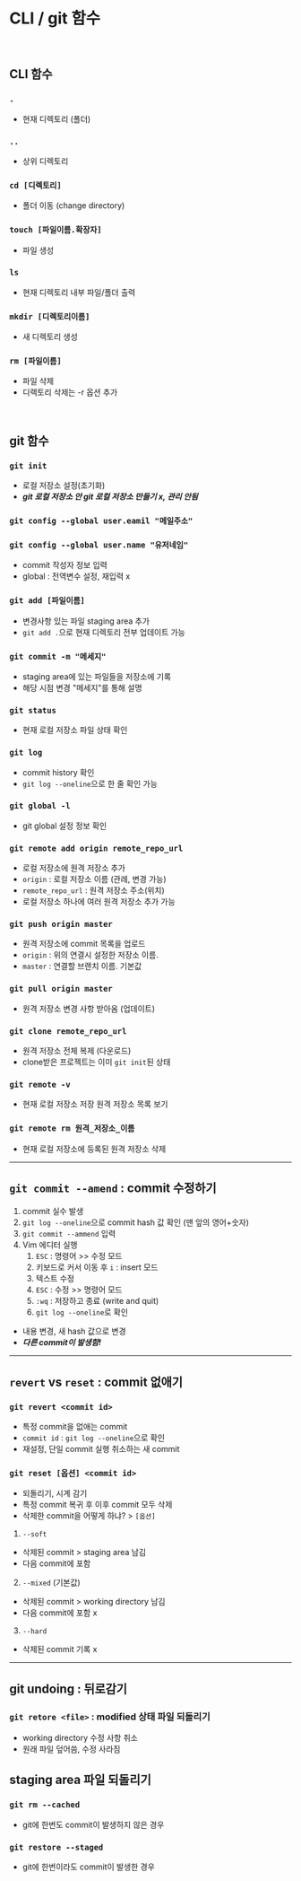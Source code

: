 # CLI / git 함수

<br/>

## CLI 함수
### `.`
- 현재 디렉토리 (폴더)
### `..`
- 상위 디렉토리
### `cd [디렉토리]`
- 폴더 이동 (change directory)
### `touch [파일이름.확장자]`
- 파일 생성
### `ls`
- 현재 디렉토리 내부 파일/폴더 출력
### `mkdir [디렉토리이름]`
- 새 디렉토리 생성
### `rm [파일이름]`
- 파일 삭제
- 디렉토리 삭제는 -r 옵션 추가

<br/>

## git 함수
### `git init`
- 로컬 저장소 설정(초기화)
- ***git 로컬 저장소 안 git 로컬 저장소 만들기 x, 관리 안됨***
### `git config --global user.eamil "메일주소"`
### `git config --global user.name "유저네임"`
- commit 작성자 정보 입력
- global : 전역변수 설정, 재입력 x
### `git add [파일이름]`
- 변경사항 있는 파일 staging area 추가
- `git add .`으로 현재 디렉토리 전부 업데이트 가능
### `git commit -m "메세지"`
- staging area에 있는 파일들을 저장소에 기록
- 해당 시점 변경 "메세지"를 통해 설명
### `git status`
- 현재 로컬 저장소 파일 상태 확인
### `git log`
- commit history 확인
- `git log --oneline`으로 한 줄 확인 가능
### `git global -l`
- git global 설정 정보 확인
### `git remote add origin remote_repo_url`
- 로컬 저장소에 원격 저장소 추가
- `origin` : 로컬 저장소 이름 (관례, 변경 가능)
- `remote_repo_url` : 원격 저장소 주소(위치)
- 로컬 저장소 하나에 여러 원격 저장소 추가 가능
### `git push origin master`
- 원격 저장소에 commit 목록을 업로드
- `origin` : 위의 연결시 설정한 저장소 이름.
- `master` : 연결할 브랜치 이름. 기본값
### `git pull origin master`
- 원격 저장소 변경 사항 받아옴 (업데이트)
### `git clone remote_repo_url`
- 원격 저장소 전체 복제 (다운로드)
- clone받은 프로젝트는 이미 `git init`된 상태
### `git remote -v`
- 현재 로컬 저장소 저장 원격 저장소 목록 보기
### `git remote rm 원격_저장소_이름`
- 현재 로컬 저장소에 등록된 원격 저장소 삭제
---
## `git commit --amend` : commit 수정하기
1. commit 실수 발생
2. `git log --oneline`으로 commit hash 값 확인 (맨 앞의 영어+숫자)
3. `git commit --ammend` 입력
4. Vim 에디터 실행
   1. `ESC` : 명령어 >> 수정 모드
   2. 키보드로 커서 이동 후 `i` : insert 모드
   3. 텍스트 수정
   4. `ESC` : 수정 >> 명령어 모드
   5. `:wq` : 저장하고 종료 (write and quit)
   6. `git log --oneline`로 확인
- 내용 변경, 새 hash 값으로 변경
- ***다른 commit이 발생함!***
---
## `revert` vs `reset` : commit 없애기
### `git revert <commit id>`
- 특정 commit을 없애는 commit
- `commit id` : `git log --oneline`으로 확인
- 재설정, 단일 commit 실행 취소하는 새 commit
### `git reset [옵션] <commit id>`
- 되돌리기, 시계 감기
- 특정 commit 복귀 후 이후 commit 모두 삭제
- 삭제한 commit을 어떻게 하냐? > `[옵션]`
1. `--soft`
- 삭제된 commit > staging area 남김
- 다음 commit에 포함
2. `--mixed` (기본값)
- 삭제된 commit > working directory 남김
- 다음 commit에 포함 x
3. `--hard`
- 삭제된 commit 기록 x
---
## git undoing : 뒤로감기
### `git retore <file>` : modified 상태 파일 되돌리기
- working directory 수정 사항 취소
- 원래 파일 덮어씀, 수정 사라짐
## staging area 파일 되돌리기
### `git rm --cached`
- git에 한번도 commit이 발생하지 않은 경우
### `git restore --staged`
- git에 한번이라도 commit이 발생한 경우